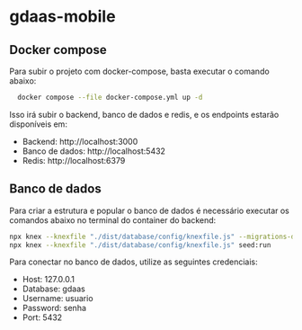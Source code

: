 # gdaas-mobile

## Docker compose

Para subir o projeto com docker-compose, basta executar o comando abaixo:

```bash
  docker compose --file docker-compose.yml up -d
```

Isso irá subir o backend, banco de dados e redis, e os endpoints estarão disponíveis em:

- Backend: http://localhost:3000
- Banco de dados: http://localhost:5432
- Redis: http://localhost:6379

## Banco de dados

Para criar a estrutura e popular o banco de dados é necessário executar os comandos abaixo no terminal do container do backend:

```bash
npx knex --knexfile "./dist/database/config/knexfile.js" --migrations-directory "../migrations"   migrate:latest
npx knex --knexfile "./dist/database/config/knexfile.js" seed:run
```

Para conectar no banco de dados, utilize as seguintes credenciais:

- Host: 127.0.0.1
- Database: gdaas
- Username: usuario
- Password: senha
- Port: 5432